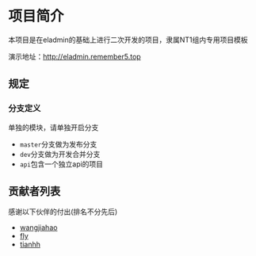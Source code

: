 # 项目简介

本项目是在eladmin的基础上进行二次开发的项目，隶属NT1组内专用项目模板

演示地址：http://eladmin.remember5.top

## 规定

### 分支定义
单独的模块，请单独开启分支
* `master`分支做为发布分支
* `dev`分支做为开发合并分支
* `api`包含一个独立api的项目

## 贡献者列表

感谢以下伙伴的付出(排名不分先后)
* [wangjiahao](https://github.com/remember-5) 
* [fly](https://github.com/Y914612354)
* [tianhh](https://github.com/tianhhuan)




